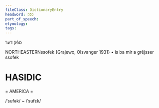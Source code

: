 ```yaml
---
fileClass: DictionaryEntry
headword: ספֿק
part_of_speech: 
etymology: 
tags: 
---
```

ספֿק
דער

NORTHEASTERNssofek {Grajewo, Olsvanger 1931}
	•	is ba mir a grêjsser ssofek

HASIDIC
=======
= AMERICA = 

/ˈsufək/ ~ /ˈsufɛk/